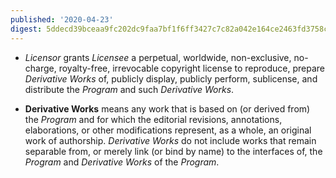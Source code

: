 ```yaml
---
published: '2020-04-23'
digest: 5ddecd39bceaa9fc202dc9faa7bf1f6ff3427c7c82a042e164ce2463fd3758cc
---
```


- _Licensor_ grants _Licensee_ a perpetual, worldwide, non-exclusive, no-charge, royalty-free, irrevocable copyright license to reproduce, prepare _Derivative Works_ of, publicly display, publicly perform, sublicense, and distribute the _Program_ and such _Derivative Works_.

- **Derivative Works** means any work that is based on (or derived from) the _Program_ and for which the editorial revisions, annotations, elaborations, or other modifications represent, as a whole, an original work of authorship. _Derivative Works_ do not include works that remain separable from, or merely link (or bind by name) to the interfaces of, the _Program_ and _Derivative Works_ of the _Program_.

